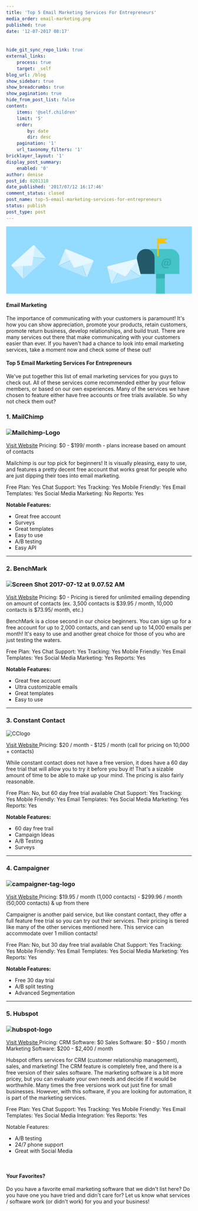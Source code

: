 ```yaml
---
title: 'Top 5 Email Marketing Services For Entrepreneurs'
media_order: email-marketing.png
published: true
date: '12-07-2017 08:17'


hide_git_sync_repo_link: true
external_links:
    process: true
    target: _self
blog_url: /blog
show_sidebar: true
show_breadcrumbs: true
show_pagination: true
hide_from_post_list: false
content:
    items: '@self.children'
    limit: '5'
    order:
        by: date
        dir: desc
    pagination: '1'
    url_taxonomy_filters: '1'
bricklayer_layout: '1'
display_post_summary:
    enabled: '0'
author: denise
post_id: 8201318
date_published: '2017/07/12 16:17:46'
comment_status: closed
post_name: top-5-email-marketing-services-for-entrepreneurs
status: publish
post_type: post
---
```


[![](email-marketing.png)](/blog/e-commerce-tips/top-5-email-marketing-services-for-entrepreneurs)
<h4>Email Marketing</h4>
The importance of communicating with your customers is paramount! It's how you can show appreciation, promote your products, retain customers, promote return business, develop relationships, and build trust. There are many services out there that make communicating with your customers easier than ever. If you haven't had a chance to look into email marketing services, take a moment now and check some of these out!
<h4>Top 5 Email Marketing Services For Entrepreneurs</h4>
We've put together this list of email marketing services for you guys to check out. All of these services come recommended either by your fellow members, or based on our own experiences. Many of the services we have chosen to feature either have free accounts or free trials available. So why not check them out?

<h3>1. MailChimp</h3>
<h3><img class="alignnone  wp-image-8227991" src="https://printaura.com/wp-content/uploads/2017/07/Mailchimp-Logo.jpg" alt="Mailchimp-Logo" width="272" height="81" /></h3>
<a href="https://mailchimp.com/" target="_blank">Visit Website</a>
Pricing: $0 - $199/ month - plans increase based on amount of contacts

Mailchimp is our top pick for beginners! It is visually pleasing, easy to use, and features a pretty decent free account that works great for people who are just dipping their toes into email marketing.

Free Plan: Yes
Chat Support: Yes
Tracking: Yes
Mobile Friendly: Yes
Email Templates: Yes
Social Media Marketing: No
Reports: Yes

<strong>Notable Features:</strong>
<ul>
 	<li>Great free account</li>
 	<li>Surveys</li>
 	<li>Great templates</li>
 	<li>Easy to use</li>
 	<li>A/B testing</li>
 	<li>Easy API</li>
</ul>

<hr />

<h3>2. BenchMark</h3>
<h3><img class="alignnone  wp-image-8227994" src="https://printaura.com/wp-content/uploads/2017/07/Screen-Shot-2017-07-12-at-9.07.52-AM-e1499876111619.png" alt="Screen Shot 2017-07-12 at 9.07.52 AM" width="183" height="56" /></h3>
<a href="https://www.benchmarkemail.com/" target="_blank">Visit Website</a>
Pricing: $0 - Pricing is tiered for unlimited emailing depending on amount of contacts (ex. 3,500 contacts is $39.95 / month, 10,000 contacts is $73.95/ month, etc.)

BenchMark is a close second in our choice beginners. You can sign up for a free account for up to 2,000 contacts, and can send up to 14,000 emails per month! It's easy to use and another great choice for those of you who are just testing the waters.

Free Plan: Yes
Chat Support: Yes
Tracking: Yes
Mobile Friendly: Yes
Email Templates: Yes
Social Media Marketing: Yes
Reports: Yes

<strong>Notable Features:</strong>
<ul>
 	<li>Great free account</li>
 	<li>Ultra customizable emails</li>
 	<li>Great templates</li>
 	<li>Easy to use</li>
</ul>

<hr />

<h3>3. Constant Contact</h3>
<img class="alignnone  wp-image-8227985" src="https://printaura.com/wp-content/uploads/2017/07/CClogo-e1499875982827.png" alt="CClogo" width="310" height="55" />

<a href="https://www.constantcontact.com" target="_blank">Visit Website </a>
Pricing: $20 / month - $125 / month (call for pricing on 10,000 + contacts)

While constant contact does not have a free version, it does have a 60 day free trial that will allow you to try it before you buy it! That's a sizable amount of time to be able to make up your mind. The pricing is also fairly reasonable.

Free Plan: No, but 60 day free trial available
Chat Support: Yes
Tracking: Yes
Mobile Friendly: Yes
Email Templates: Yes
Social Media Marketing: Yes
Reports: Yes

<strong>Notable Features:</strong>
<ul>
 	<li>60 day free trail</li>
 	<li>Campaign Ideas</li>
 	<li>A/B Testing</li>
 	<li>Surveys</li>
</ul>

<hr />

<h3>4. Campaigner</h3>
<h3><img class="alignnone  wp-image-8227982" src="https://printaura.com/wp-content/uploads/2017/07/campaigner-tag-logo.png" alt="campaigner-tag-logo" width="285" height="72" /></h3>
<a href="https://www.campaigner.com/" target="_blank">Visit Website </a>
Pricing: $19.95 / month (1,000 contacts) - $299.96 / month (50,000 contacts) &amp; up from there

Campaigner is another paid service, but like constant contact, they offer a full feature free trial so you can try out their services. Their pricing is tiered like many of the other services mentioned here. This service can accommodate over 1 million contacts!

Free Plan: No, but 30 day free trial available
Chat Support: Yes
Tracking: Yes
Mobile Friendly: Yes
Email Templates: Yes
Social Media Marketing: Yes
Reports: Yes

<strong>Notable Features:</strong>
<ul>
 	<li>Free 30 day trial</li>
 	<li>A/B split testing</li>
 	<li>Advanced Segmentation</li>
</ul>

<hr />

<h3>5. Hubspot</h3>
<h3><img class="alignnone  wp-image-8227989" src="https://printaura.com/wp-content/uploads/2017/07/hubspot-logo-e1499876043795.png" alt="hubspot-logo" width="198" height="63" /></h3>
<a href="https://www.hubspot.com/" target="_blank">Visit Website </a>
Pricing:
CRM Software: $0
Sales Software: $0 - $50 / month
Marketing Software: $200 - $2,400 / month

Hubspot offers services for CRM (customer relationship management), sales, and marketing! The CRM feature is completely free, and there is a free version of their sales software. The marketing software is a bit more pricey, but you can evaluate your own needs and decide if it would be worthwhile. Many times the free versions work out just fine for small businesses. However, with this software, if you are looking for automation, it is part of the marketing services.

Free Plan: Yes
Chat Support: Yes
Tracking: Yes
Mobile Friendly: Yes
Email Templates: Yes
Social Media Integration: Yes
Reports: Yes

Notable Features:
<ul>
 	<li>A/B testing</li>
 	<li>24/7 phone support</li>
 	<li>Great with Social Media</li>
</ul>
&nbsp;
<h4>Your Favorites?</h4>
Do you have a favorite email marketing software that we didn't list here? Do you have one you have tried and didn't care for? Let us know what services / software work (or didn't work) for you and your business!

<span style="border-radius: 2px; text-indent: 20px; width: auto; padding: 0px 4px 0px 0px; text-align: center; font: bold 11px/20px 'Helvetica Neue',Helvetica,sans-serif; color: #ffffff; background: #bd081c no-repeat scroll 3px 50% / 14px 14px; position: absolute; opacity: 1; z-index: 8675309; display: none; cursor: pointer;">Save</span>